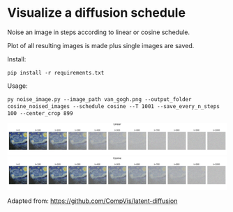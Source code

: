 # Visualize a diffusion schedule

Noise an image in steps according to linear or cosine schedule. 

Plot of all resulting images is made plus single images are saved. 

Install:
```
pip install -r requirements.txt
```

Usage:
```
py noise_image.py --image_path van_gogh.png --output_folder cosine_noised_images --schedule cosine --T 1001 --save_every_n_steps 100 --center_crop 899
```

<img src="linear_noised_images/linear_diffusion_forward.png">
<img src="cosine_noised_images/cosine_diffusion_forward.png">

Adapted from:
https://github.com/CompVis/latent-diffusion